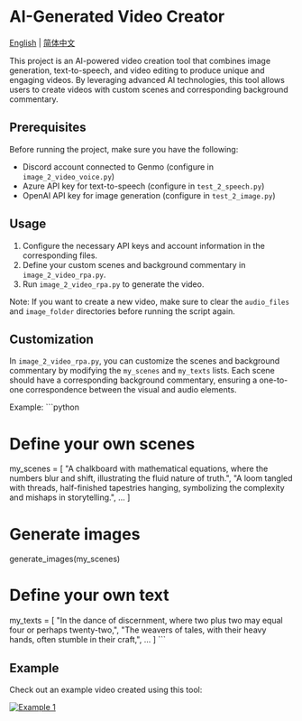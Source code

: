 # AI-Generated Video Creator

[English](README.md) | [简体中文](README_zh-CN.md)

This project is an AI-powered video creation tool that combines image generation, text-to-speech, and video editing to produce unique and engaging videos. By leveraging advanced AI technologies, this tool allows users to create videos with custom scenes and corresponding background commentary.

## Prerequisites

Before running the project, make sure you have the following:

- Discord account connected to Genmo (configure in `image_2_video_voice.py`)
- Azure API key for text-to-speech (configure in `test_2_speech.py`)
- OpenAI API key for image generation (configure in `test_2_image.py`)

## Usage

1. Configure the necessary API keys and account information in the corresponding files.
2. Define your custom scenes and background commentary in `image_2_video_rpa.py`.
3. Run `image_2_video_rpa.py` to generate the video.

Note: If you want to create a new video, make sure to clear the `audio_files` and `image_folder` directories before running the script again.

## Customization

In `image_2_video_rpa.py`, you can customize the scenes and background commentary by modifying the `my_scenes` and `my_texts` lists. Each scene should have a corresponding background commentary, ensuring a one-to-one correspondence between the visual and audio elements.

Example:
​```python
# Define your own scenes
my_scenes = [
   "A chalkboard with mathematical equations, where the numbers blur and shift, illustrating the fluid nature of truth.",
   "A loom tangled with threads, half-finished tapestries hanging, symbolizing the complexity and mishaps in storytelling.",
   ...
]
# Generate images
generate_images(my_scenes)

# Define your own text
my_texts = [
   "In the dance of discernment, where two plus two may equal four or perhaps twenty-two,",
   "The weavers of tales, with their heavy hands, often stumble in their craft,",
   ...
]
​```

## Example

Check out an example video created using this tool:

[![Example 1](https://i.ytimg.com/vi/zwETWcPaTog/maxresdefault.jpg)](https://www.youtube.com/watch?v=zwETWcPaTog "Example 1")



